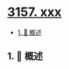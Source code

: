 # [3157. xxx](https://github.com/Tdahuyou/TNotes.leetcode/tree/main/notes/3157.%20xxx)

<!-- region:toc -->

- [1. 📝 概述](#1--概述)

<!-- endregion:toc -->

## 1. 📝 概述
